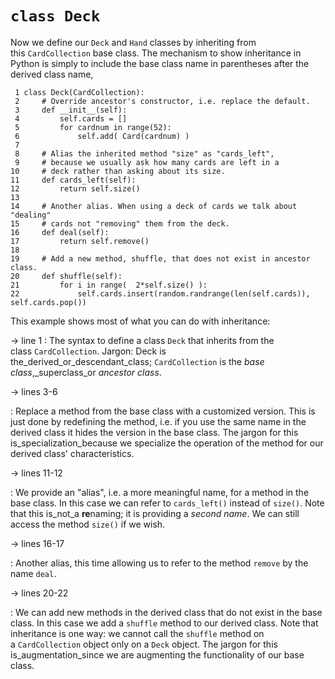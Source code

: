 # `class Deck`

Now we define our `Deck` and `Hand` classes by inheriting from
this `CardCollection` base class. The mechanism to show inheritance in
Python is simply to include the base class name in parentheses after the
derived class name,

     1 class Deck(CardCollection):
     2     # Override ancestor's constructor, i.e. replace the default.
     3     def __init__(self):
     4         self.cards = []
     5         for cardnum in range(52):
     6             self.add( Card(cardnum) )
     7
     8     # Alias the inherited method "size" as "cards_left",
     9     # because we usually ask how many cards are left in a
    10     # deck rather than asking about its size.
    11     def cards_left(self):
    12         return self.size()
    13 
    14     # Another alias. When using a deck of cards we talk about "dealing"
    15     # cards not "removing" them from the deck.
    16     def deal(self):
    17         return self.remove()
    18
    19     # Add a new method, shuffle, that does not exist in ancestor class.
    20     def shuffle(self):
    21         for i in range(  2*self.size() ):
    22             self.cards.insert(random.randrange(len(self.cards)), self.cards.pop())

This example shows most of what you can do with inheritance:

→ line 1
:   The syntax to define a class `Deck` that inherits from the
    class `CardCollection`. Jargon: Deck is
    the_derived_or_descendant_class; `CardCollection` is the *base
    class*,_superclass_or *ancestor class*.

→ lines 3-6

:   Replace a method from the base class with a customized version. This
    is just done by redefining the method, i.e. if you use the same name
    in the derived class it hides the version in the base class. The
    jargon for this is_specialization_because we specialize the
    operation of the method for our derived class' characteristics.

→ lines 11-12

:   We provide an "alias", i.e. a more meaningful name, for a method
    in the base class. In this case we can refer
    to `cards_left()` instead of `size()`. Note that this
    is_not_a **re**naming; it is providing a *second name*. We can
    still access the method `size()` if we wish.

→ lines 16-17

:   Another alias, this time allowing us to refer to the
    method `remove` by the name `deal`.

→ lines 20-22

:   We can add new methods in the derived class that do not exist in the
    base class. In this case we add a `shuffle` method to our derived
    class. Note that inheritance is one way: we cannot call
    the `shuffle` method on a `CardCollection` object only on
    a `Deck` object. The jargon for this is_augmentation_since we are
    augmenting the functionality of our base class.
